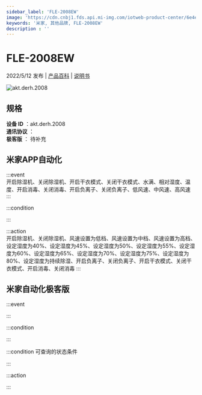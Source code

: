 ```yaml
---
sidebar_label: 'FLE-2008EW'
image: 'https://cdn.cnbj1.fds.api.mi-img.com/iotweb-product-center/6e4eabcf381d3807b5ae51dcf8202977_1649831803332.png?GalaxyAccessKeyId=AKVGLQWBOVIRQ3XLEW&Expires=9223372036854775807&Signature=8mypgCLzpQGLBlX4QiHz3UGeUjk='
keywords: '米家, 其他品牌, FLE-2008EW'
description : ''
---
```

# FLE-2008EW

2022/5/12 发布 | [产品百科](https://home.mi.com/webapp/content/baike/product/index.html?model=akt.derh.2008/) | [说明书](https://home.mi.com/views/introduction.html?model=akt.derh.2008&region=cn)

![akt.derh.2008](https://cdn.cnbj1.fds.api.mi-img.com/iotweb-product-center/6e4eabcf381d3807b5ae51dcf8202977_1649831803332.png?GalaxyAccessKeyId=AKVGLQWBOVIRQ3XLEW&Expires=9223372036854775807&Signature=8mypgCLzpQGLBlX4QiHz3UGeUjk=)

## 规格  
> 
**设备 ID** ：akt.derh.2008  
**通讯协议** ：  
**极客版**  ： 待补充 


## 米家APP自动化  

:::event  
开启除湿机、关闭除湿机、开启干衣模式、关闭干衣模式、水满、相对湿度、温度、开启消毒、关闭消毒、开启负离子、关闭负离子、低风速、中风速、高风速
:::

:::condition  

:::

:::action   
开启除湿机、关闭除湿机、风速设置为低档、风速设置为中档、风速设置为高档、设定湿度为40%、设定湿度为45%、设定湿度为50%、设定湿度为55%、设定湿度为60%、设定湿度为65%、设定湿度为70%、设定湿度为75%、设定湿度为80%、设定湿度为持续除湿、开启负离子、关闭负离子、开启干衣模式、关闭干衣模式、开启消毒、关闭消毒
:::

## 米家自动化极客版  

:::event  

:::

:::condition  

:::

:::condition 可查询的状态条件  

:::

:::action  

:::

        
